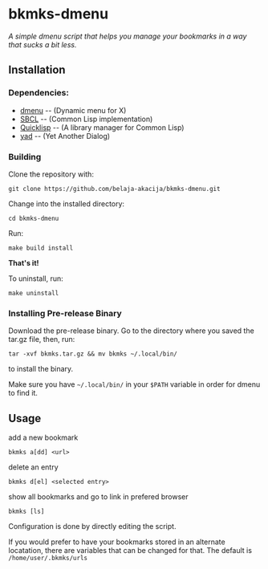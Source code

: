 # bkmks-dmenu
_A simple dmenu script that helps you manage your bookmarks in a way that sucks a bit less._

## Installation
### Dependencies:
- [dmenu](https://tools.suckless.org/dmenu/) -- (Dynamic menu for X)
- [SBCL](https://www.sbcl.org/platform-table.html) -- (Common Lisp implementation)
- [Quicklisp](https://www.quicklisp.org/beta/) -- (A library manager for Common Lisp)
- [yad](https://github.com/v1cont/yad) -- (Yet Another Dialog)

### Building
Clone the repository with:

`git clone https://github.com/belaja-akacija/bkmks-dmenu.git`

Change into the installed directory:

`cd bkmks-dmenu`

Run:

`make build install`

__That's it!__

To uninstall, run:

`make uninstall`

### Installing Pre-release Binary
Download the pre-release binary.
Go to the directory where you saved the tar.gz file, then,
run:

`tar -xvf bkmks.tar.gz && mv bkmks ~/.local/bin/`

to install the binary.

Make sure you have `~/.local/bin/` in your `$PATH` variable in order for dmenu to find it.


## Usage

add a new bookmark

`bkmks a[dd] <url>`

delete an entry

`bkmks d[el] <selected entry>`

show all bookmarks and go to link in prefered browser

`bkmks [ls]`

Configuration is done by directly editing the script.

If you would prefer to have your bookmarks stored in an alternate locatation, there are variables that can be changed for that. The default is `/home/user/.bkmks/urls`

